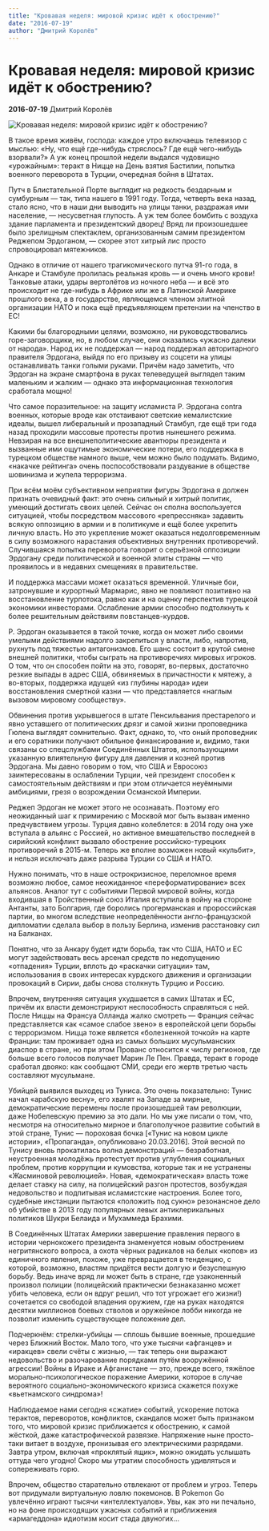 ```yaml
---
title: "Кровавая неделя: мировой кризис идёт к обострению?"
date: "2016-07-19"
author: "Дмитрий Королёв"
---
```


# Кровавая неделя: мировой кризис идёт к обострению?

**2016-07-19** Дмитрий Королёв

![Кровавая неделя: мировой кризис идёт к обострению?](https://www.rbc.ua/static/img/_/_/____7214_650x410.jpg)

В такое время живём, господа: каждое утро включаешь телевизор с мыслью: «Ну, что ещё где-нибудь стряслось? Где ещё чего-нибудь взорвали?» А уж конец прошлой недели выдался чудовищно «урожайным»: теракт в Ницце на День взятия Бастилии, попытка военного переворота в Турции, очередная бойня в Штатах.

Путч в Блистательной Порте выглядит на редкость бездарным и сумбурным — так, типа нашего в 1991 году. Тогда, четверть века назад, стало ясно, что в наши дни выводить на улицы танки, раздражая ими население, — несусветная глупость. А уж тем более бомбить с воздуха здание парламента и президентский дворец! Вряд ли произошедшее было зрелищным спектаклем, организованным самим президентом Реджепом Эрдоганом, — скорее этот хитрый лис просто спровоцировал мятежников.

Однако в отличие от нашего трагикомического путча 91-го года, в Анкаре и Стамбуле пролилась реальная кровь — и очень много крови! Танковые атаки, удары вертолётов из ночного неба — и всё это происходит не где-нибудь в Африке или же в Латинской Америке прошлого века, а в государстве, являющемся членом элитной организации НАТО и пока ещё предъявляющем претензии на членство в ЕС!

Какими бы благородными целями, возможно, ни руководствовались горе-заговорщики, но, в любом случае, они оказались «ужасно далеки от народа». Народ их не поддержал — народ поддержал авторитарного правителя Эрдогана, выйдя по его призыву из соцсети на улицы останавливать танки голыми руками. Причём надо заметить, что Эрдоган на экране смартфона в руках телеведущей выглядел таким маленьким и жалким — однако эта информационная технология сработала мощно!

Что самое поразительное: на защиту исламиста Р. Эрдогана contra военных, которые вроде как отстаивают светские кемалистские идеалы, вышел либеральный и прозападный Стамбул, где ещё три года назад проходили массовые протесты против нынешнего режима. Невзирая на все внешнеполитические авантюры президента и вызванные ими ощутимые экономические потери, его поддержка в турецком обществе намного выше, чем можно было подумать. Видимо, «накачке рейтинга» очень поспособствовали раздувание в обществе шовинизма и жупела терроризма.

При всём моём субъективном неприятии фигуры Эрдогана я должен признать очевидный факт: это очень сильный и хитрый политик, умеющий достигать своих целей. Сейчас он сполна воспользуется ситуацией, чтобы посредством массового «репрессняка» задавить всякую оппозицию в армии и в политикуме и ещё более укрепить личную власть. Но это укрепление может оказаться недолговременным в силу возможного нарастания объективных внутренних противоречий. Случившаяся попытка переворота говорит о серьёзной оппозиции Эрдогану среди политической и военной элиты страны — что проявилось и в недавних смещениях в правительстве.

И поддержка массами может оказаться временной. Уличные бои, затронувшие и курортный Мармарис, явно не повлияют позитивно на восстановление турпотока, равно как и на оценку перспектив турецкой экономики инвесторами. Ослабление армии способно подтолкнуть к более решительным действиям повстанцев-курдов.

Р. Эрдоган оказывается в такой точке, когда он может либо своими умелыми действиями надолго закрепиться у власти, либо, напротив, рухнуть под тяжестью антагонизмов. Его шанс состоит в крутой смене внешней политики, чтобы сыграть на противоречиях мировых игроков. О том, что он способен пойти на это, говорят, во-первых, достаточно резкие выпады в адрес США, обвиняемых в причастности к мятежу, а во-вторых, поддержка идущей «из глубины народа» идеи восстановления смертной казни — что представляется «наглым вызовом мировому сообществу».

Обвинения против укрывшегося в штате Пенсильвания престарелого и явно уставшего от политических дрязг и самой жизни проповедника Гюлена выглядят сомнительно. Факт, однако, то, что оный проповедник и его соратники получают обильное финансирование и, видимо, таки связаны со спецслужбами Соединённых Штатов, использующими указанную влиятельную фигуру для давления и козней против Эрдогана. Мы давно говорим о том, что США и Евросоюз заинтересованы в ослаблении Турции, чей президент способен к самостоятельным действиям и при этом отличается неуёмными амбициями, грезя о возрождении Османской Империи.

Реджеп Эрдоган не может этого не осознавать. Поэтому его неожиданный шаг к примирению с Москвой мог быть вызван именно предчувствием угрозы. Турция давно колеблется: в 2014 году она уже вступала в альянс с Россией, но активное вмешательство последней в сирийский конфликт вызвало обострение российско-турецких противоречий в 2015-м. Теперь же вполне возможен новый «кульбит», и нельзя исключать даже разрыва Турции со США и НАТО.

Нужно понимать, что в наше острокризисное, переломное время возможно любое, самое неожиданное «переформатирование» всех альянсов. Аналог тут с событиями Первой мировой войны, когда входившая в Тройственный союз Италия вступила в войну на стороне Антанты, зато Болгария, где боролись прогерманская и пророссийская партии, во многом вследствие неопределённости англо-французской дипломатии сделала выбор в пользу Берлина, изменив расстановку сил на Балканах.

Понятно, что за Анкару будет идти борьба, так что США, НАТО и ЕС могут задействовать весь арсенал средств по недопущению «отпадения» Турции, вплоть до «раскачки ситуации» там, использования в своих интересах курдского движения и организации провокаций в Сирии, дабы снова столкнуть Турцию и Россию.

Впрочем, внутренняя ситуация ухудшается в самих Штатах и ЕС, причём их власти демонстрируют неспособность справляться с ней. После Ниццы на Франсуа Олланда жалко смотреть — Франция сейчас представляется как «самое слабое звено» в европейской цепи борьбы с терроризмом. Ницца тоже является «болезненной точкой» на карте Франции: там проживает одна из самых больших мусульманских диаспор в стране, но при этом Прованс относится к числу регионов, где больше всего голосов получает Марин Ле Пен. Правда, теракт в городе сработал двояко: как сообщают СМИ, среди его жертв третью часть составляют мусульмане.

Убийцей выявился выходец из Туниса. Это очень показательно: Тунис начал «арабскую весну», его хвалят на Западе за мирные, демократические перемены после произошедшей там революции, даже Нобелевскую премию за это дали. Но мы уже писали о том, что, несмотря на относительно мирное и благополучное развитие событий в этой стране, Тунис — пороховая бочка [«Тунис на новом цикле истории», «Пропаганда», опубликовано 20.03.2016]. Этой весной по Тунису вновь прокатилась волна демонстраций — безработная, неустроенная молодёжь протестует против углубления социальных проблем, против коррупции и кумовства, которые так и не устранены «Жасминовой революцией». Новая, «демократическая» власть тоже делает ставку на силу, на полицейский разгон протестов, возбуждая недовольство и подпитывая исламистские настроения. Более того, судебные инстанции пытаются «положить под сукно» резонансное дело об убийстве в 2013 году популярных левых антиклерикальных политиков Шукри Белаида и Мухаммеда Брахими.

В Соединённых Штатах Америки завершение правления первого в истории чернокожего президента знаменуется новым обострением негритянского вопроса, а охота чёрных радикалов на белых «копов» из единичного явления, похоже, уже превращается в тенденцию, с которой, возможно, властям придётся вести долгую и безуспешную борьбу. Ведь иначе вряд ли может быть в стране, где узаконенный произвол полиции (полицейский практически безнаказанно может убить человека, если он вдруг решил, что тот угрожает его жизни!) сочетается со свободой владения оружием, где на руках находятся десятки миллионов боевых стволов и оружейное лобби никогда не позволит изменить существующее положение дел.

Подчеркнём: стрелки-убийцы — сплошь бывшие военные, прошедшие через Ближний Восток. Мало того, что уже тысячи «афганцев» и «иракцев» свели счёты с жизнью, — так теперь они выражают недовольство и разочарование порядками путём вооружённой агрессии! Войны в Ираке и Афганистане — это, прежде всего, тяжёлое морально-психологическое поражение Америки, которое в случае вероятного социально-экономического кризиса скажется похуже «вьетнамского синдрома»!

Наблюдаемое нами сегодня «сжатие» событий, ускорение потока терактов, переворотов, конфликтов, скандалов может быть признаком того, что мировой кризис приближается к обострению, к самой жёсткой, даже катастрофической развязке. Напряжение ныне просто-таки витает в воздухе, пронизывая его электрическими разрядами. Завтра утром, включая «проклятый ящик», можно ожидать услышать оттуда чего угодно! Скоро мы утратим способность удивляться и сопереживать горю.

Впрочем, общество старательно отвлекают от проблем и угроз. Теперь вот придумали виртуальную ловлю покемонов. В Pokemon Go увлечённо играют тысячи «интеллектуалов». Увы, как это ни печально, но на фоне происходящих ужасных событий и приближения «армагеддона» идиотизм косит стада двуногих…